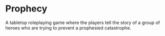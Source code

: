 # Prophecy
A tabletop roleplaying game where the players tell the story of a group of heroes who are trying to prevent a prophesied catastrophe.
